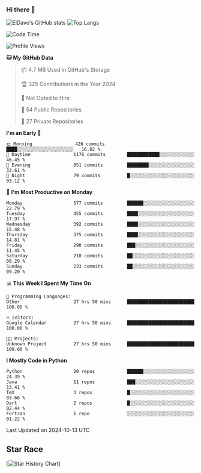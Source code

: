 ### Hi there 👋
![ElDavo's GitHub stats](https://github-readme-stats.vercel.app/api?username=ElDavoo&show_icons=true&theme=chartreuse-dark)
![Top Langs](https://github-readme-stats.vercel.app/api/top-langs/?username=ElDavoo&theme=chartreuse-dark&layout=compact)

<!--START_SECTION:waka-->
![Code Time](http://img.shields.io/badge/Code%20Time-1%2C978%20hrs%2033%20mins-blue)

![Profile Views](http://img.shields.io/badge/Profile%20Views-1-blue)

**🐱 My GitHub Data** 

> 📦 4.7 MB Used in GitHub's Storage 
 > 
> 🏆 325 Contributions in the Year 2024
 > 
> 🚫 Not Opted to Hire
 > 
> 📜 54 Public Repositories 
 > 
> 🔑 27 Private Repositories 
 > 
**I'm an Early 🐤** 

```text
🌞 Morning                426 commits         ████░░░░░░░░░░░░░░░░░░░░░   16.82 % 
🌆 Daytime                1176 commits        ████████████░░░░░░░░░░░░░   46.45 % 
🌃 Evening                851 commits         ████████░░░░░░░░░░░░░░░░░   33.61 % 
🌙 Night                  79 commits          █░░░░░░░░░░░░░░░░░░░░░░░░   03.12 % 
```
📅 **I'm Most Productive on Monday** 

```text
Monday                   577 commits         ██████░░░░░░░░░░░░░░░░░░░   22.79 % 
Tuesday                  455 commits         ████░░░░░░░░░░░░░░░░░░░░░   17.97 % 
Wednesday                392 commits         ████░░░░░░░░░░░░░░░░░░░░░   15.48 % 
Thursday                 375 commits         ████░░░░░░░░░░░░░░░░░░░░░   14.81 % 
Friday                   290 commits         ███░░░░░░░░░░░░░░░░░░░░░░   11.45 % 
Saturday                 210 commits         ██░░░░░░░░░░░░░░░░░░░░░░░   08.29 % 
Sunday                   233 commits         ██░░░░░░░░░░░░░░░░░░░░░░░   09.20 % 
```


📊 **This Week I Spent My Time On** 

```text
💬 Programming Languages: 
Other                    27 hrs 50 mins      █████████████████████████   100.00 % 

🔥 Editors: 
Google Calendar          27 hrs 50 mins      █████████████████████████   100.00 % 

🐱‍💻 Projects: 
Unknown Project          27 hrs 50 mins      █████████████████████████   100.00 % 
```

**I Mostly Code in Python** 

```text
Python                   20 repos            ██████░░░░░░░░░░░░░░░░░░░   24.39 % 
Java                     11 repos            ███░░░░░░░░░░░░░░░░░░░░░░   13.41 % 
TeX                      3 repos             █░░░░░░░░░░░░░░░░░░░░░░░░   03.66 % 
Dart                     2 repos             █░░░░░░░░░░░░░░░░░░░░░░░░   02.44 % 
Fortran                  1 repo              ░░░░░░░░░░░░░░░░░░░░░░░░░   01.22 % 
```




 Last Updated on 2024-10-13 UTC
<!--END_SECTION:waka-->

## Star Race

[![Star History Chart](https://api.star-history.com/svg?repos=ElDavoo/WhatsApp-Crypt14-Crypt15-Decrypter,ElDavoo/TuringOS,EliteAndroidApps/WhatsApp-Crypt12-Decrypter,KnugiHK/Whatsapp-Chat-Exporter&type=Date)]
